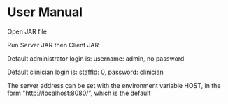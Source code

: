 # User Manual

Open JAR file


Run Server JAR then Client JAR

Default administrator login is:
username: admin, no password

Default clinician login is:
staffId: 0, password: clinician

The server address can be set with the environment variable HOST, in the form "http://localhost:8080/", which is the default